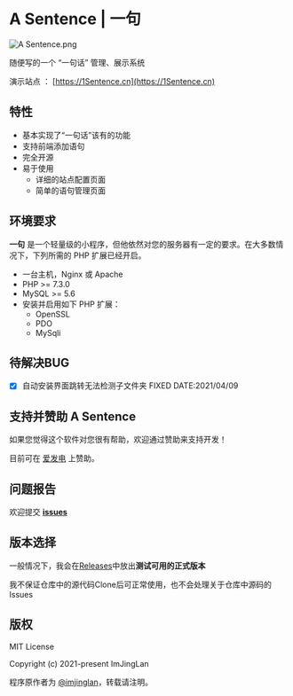 # A Sentence | 一句

![A Sentence.png](https://i.loli.net/2021/04/09/yIRhCvK2Ub1TcV7.png)

随便写的一个 “一句话” 管理、展示系统

演示站点 ： [https://1Sentence.cn](https://1Sentence.cn)

## 特性

- 基本实现了“一句话”该有的功能
- 支持前端添加语句
- 完全开源
- 易于使用
  - 详细的站点配置页面
  - 简单的语句管理页面

## 环境要求

**一句** 是一个轻量级的小程序，但他依然对您的服务器有一定的要求。在大多数情况下，下列所需的 PHP 扩展已经开启。

- 一台主机，Nginx 或 Apache
- PHP >= 7.3.0
- MySQL >= 5.6
- 安装并启用如下 PHP 扩展：
  - OpenSSL
  - PDO
  - MySqli

## 待解决BUG

- [x] 自动安装界面跳转无法检测子文件夹 FIXED DATE:2021/04/09

## 支持并赞助 A Sentence

如果您觉得这个软件对您很有帮助，欢迎通过赞助来支持开发！

目前可在 [爱发电](https://afdian.net/@ImJingLan) 上赞助。

## 问题报告

欢迎提交 [**issues**](https://github.com/ImJingLan/Sentence/issues)

## 版本选择

一般情况下，我会在[Releases](https://github.com/ImJingLan/Sentence/releases/latest/)中放出**测试可用的正式版本**

我不保证仓库中的源代码Clone后可正常使用，也不会处理关于仓库中源码的Issues

## 版权

MIT License

Copyright (c) 2021-present ImJingLan

程序原作者为 [@imjinglan](https://github.com/ImJingLan)，转载请注明。
